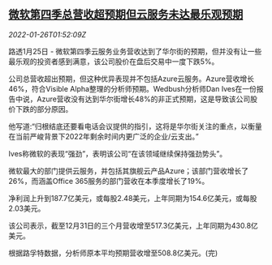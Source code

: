 <!--1643162463000-->
[微软第四季总营收超预期但云服务未达最乐观预期](https://cn.reuters.com/article/microsoft-revenue-0125-tues-idCNKBS2K004N)
------

<div><i>2022-01-26T01:52:09Z</i></div><p>路透1月25日 - 微软第四季云服务业务营收达到了华尔街的预期，但并没有让一些最乐观的投资者感到满意，该公司股价在盘后交易中一度下跌5%。</p><p>公司总营收超出预期，但这种优异表现并不包括Azure云服务。Azure营收增长46%，符合Visible Alpha整理的分析师预期。Wedbush分析师Dan Ives在一份报告中说，Azure营收没有达到华尔街增长48%的非正式预期，这是导致该公司股价下跌的部分原因。</p><p>他写道:“归根结底还要看电话会议提供的指引，这将是华尔街关注的重点，以衡量在当前严峻背景下2022年剩余时间内更广泛的企业/云支出。”</p><p>Ives称微软的表现“强劲”，表明该公司“在该领域继续保持强劲势头”。</p><p>微软最大的部门提供云服务，并包括其旗舰云产品Azure；该部门营收增长了26%，而涵盖Office 365服务的部门营收在本季度增长了19%。</p><p>净利润上升到187.7亿美元，或每股2.48美元，上年同期为154.6亿美元，或每股2.03美元。</p><p>该公司表示，截至12月31日的三个月营收增至517.3亿美元，上年同期为430.8亿美元。</p><p>根据路孚特数据，分析师原本平均预期营收增至508.8亿美元。(完)</p>
